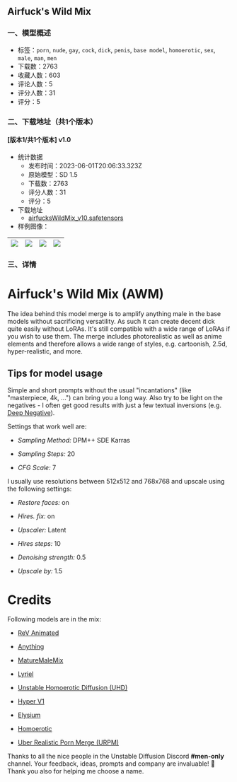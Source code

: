 ## Airfuck's Wild Mix
### 一、模型概述

- 标签：`porn`, `nude`, `gay`, `cock`, `dick`, `penis`, `base model`, `homoerotic`, `sex`, `male`, `man`, `men`
- 下载数：2763
- 收藏人数：603
- 评论人数：5
- 评分人数：31
- 评分：5

### 二、下载地址（共1个版本）

#### [版本1/共1个版本] v1.0

- 统计数据
  - 发布时间：2023-06-01T20:06:33.323Z
  - 原始模型：SD 1.5
  - 下载数：2763
  - 评分人数：31
  - 评分：5
- 下载地址
  - [airfucksWildMix_v10.safetensors](https://civitai.com/api/download/models/87131)
- 样例图像：

| <img src="https://image.civitai.com/xG1nkqKTMzGDvpLrqFT7WA/0b23e6a2-e7fc-4ca2-bbbd-4a99d3ba3937/width=450/995990.jpeg" /> | <img src="https://image.civitai.com/xG1nkqKTMzGDvpLrqFT7WA/a4daa469-2518-4a96-a7fd-9e4ef17d1cef/width=450/995982.jpeg" /> | <img src="https://image.civitai.com/xG1nkqKTMzGDvpLrqFT7WA/c35c875f-fd28-481f-9c2f-bbbf885c01d8/width=450/995861.jpeg" /> | <img src="https://image.civitai.com/xG1nkqKTMzGDvpLrqFT7WA/85122ec4-8f53-47fb-86b8-713fd7b6fcf8/width=450/996016.jpeg" /> |
| ---- | ---- | ---- | ---- |


### 三、详情
<h1 id="heading-656">Airfuck's Wild Mix (AWM)</h1><p>The idea behind this model merge is to amplify anything male in the base models without sacrificing versatility. As such it can create decent dick quite easily without LoRAs. It's still compatible with a wide range of LoRAs if you wish to use them. The merge includes photorealistic as well as anime elements and therefore allows a wide range of styles, e.g. cartoonish, 2.5d, hyper-realistic, and more.</p><p></p><h2 id="heading-657">Tips for model usage</h2><p>Simple and short prompts without the usual "incantations" (like "masterpiece, 4k, ...") can bring you a long way. Also try to be light on the negatives - I often get good results with just a few textual inversions (e.g. <a target="_blank" rel="ugc" href="https://civitai.com/models/4629/deep-negative-v1x?modelVersionId=5637">Deep Negative</a>).</p><p>Settings that work well are:</p><ul><li><p><em>Sampling Method:</em> DPM++ SDE Karras</p></li><li><p><em>Sampling Steps:</em> 20</p></li><li><p><em>CFG Scale:</em> 7</p></li></ul><p>I usually use resolutions between 512x512 and 768x768 and upscale using the following settings:</p><ul><li><p><em>Restore faces:</em> on</p></li><li><p><em>Hires. fix:</em> on</p></li><li><p><em>Upscaler:</em> Latent</p></li><li><p><em>Hires steps:</em> 10</p></li><li><p><em>Denoising strength:</em> 0.5</p></li><li><p><em>Upscale by:</em> 1.5</p></li></ul><p></p><h1 id="heading-658">Credits</h1><p>Following models are in the mix:</p><ul><li><p><a target="_blank" rel="ugc" href="https://civitai.com/models/7371/rev-animated">ReV Animated</a></p></li><li><p><a target="_blank" rel="ugc" href="https://civitai.com/models/9409?modelVersionId=34373">Anything</a></p></li><li><p><a target="_blank" rel="ugc" href="https://civitai.com/models/50882?modelVersionId=61004">MatureMaleMix</a></p></li><li><p><a target="_blank" rel="ugc" href="https://civitai.com/models/22922/lyriel">Lyriel</a></p></li><li><p><a target="_blank" rel="ugc" href="https://civitai.com/models/64293/unstable-homoerotic-diffusion-uhd">Unstable Homoerotic Diffusion (UHD)</a></p></li><li><p><a target="_blank" rel="ugc" href="https://civitai.com/models/32027?modelVersionId=38439">Hyper V1</a></p></li><li><p><a target="_blank" rel="ugc" href="https://huggingface.co/hesw23168/SD-Elysium-Model">Elysium</a></p></li><li><p><a target="_blank" rel="ugc" href="https://civitai.com/models/1256/homoerotic">Homoerotic</a></p></li><li><p><a target="_blank" rel="ugc" href="https://civitai.com/models/2661/uber-realistic-porn-merge-urpm">Uber Realistic Porn Merge (URPM)</a></p></li></ul><p>Thanks to all the nice people in the Unstable Diffusion Discord <strong>#men-only</strong> channel. Your feedback, ideas, prompts and company are invaluable! 🥰 Thank you also for helping me choose a name.</p><p></p>